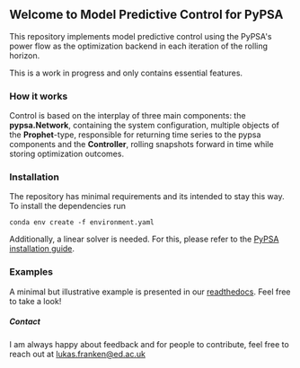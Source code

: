 ## Welcome to Model Predictive Control for PyPSA

This repository implements model predictive control using the PyPSA's power flow as the optimization backend in each iteration of the rolling horizon.

This is a work in progress and only contains essential features.

### How it works

Control is based on the interplay of three main components: the __pypsa.Network__, containing the system configuration, multiple objects of the __Prophet__-type, responsible for returning time series to the pypsa components and the __Controller__, rolling snapshots forward in time while storing optimization outcomes.

### Installation

The repository has minimal requirements and its intended to stay this way. To install the dependencies run

```shell
conda env create -f environment.yaml
```

Additionally, a linear solver is needed. For this, please refer to the [PyPSA installation guide](https://pypsa.readthedocs.io/en/latest/installation.html).

### Examples

A minimal but illustrative example is presented in our [readthedocs](https://district-control.readthedocs.io/en/latest/). Feel free to take a look!

##### Contact

I am always happy about feedback and for people to contribute, feel free to reach out at <lukas.franken@ed.ac.uk>
